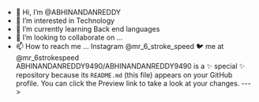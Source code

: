 - 👋 Hi, I’m @ABHINANDANREDDY 
- 👀 I’m interested in Technology
- 🌱 I’m currently learning Back end languages 
- 💞️ I’m looking to collaborate on ...
- 📫 How to reach me ...
 Instagram @mr_6_stroke_speed
 🐦 me at @mr_6strokespeed
ABHINANDANREDDY9490/ABHINANDANREDDY9490 is a ✨ special ✨ repository because its `README.md` (this file) appears on your GitHub profile.
You can click the Preview link to take a look at your changes.
--->
